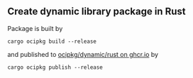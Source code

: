 Create dynamic library package in Rust
---------------------------------------

Package is built by

```shell
cargo ocipkg build --release
```

and published to [ocipkg/dynamic/rust on ghcr.io](https://github.com/termoshtt/ocipkg/pkgs/container/ocipkg%2Fdynamic%2Frust) by

```shell
cargo ocipkg publish --release
```
